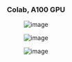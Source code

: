 

<div align='center'>

  ### Colab, A100 GPU
  
  ![image](https://github.com/user-attachments/assets/54d53706-74df-4ab8-ae53-62d2ec0b216c)
  
  ![image](https://github.com/user-attachments/assets/b23149fa-6f8b-4536-a569-dd0eca85d8d6)

  ![image](https://github.com/user-attachments/assets/64c4e49f-c35f-4009-a30e-0aa74ae599da)

</div>
